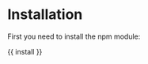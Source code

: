 <!-- ======================================================================
--- Search engine
title:          Installation
keywords:       installation
description:    Installation of the ng-translation package.
--- Menu system
order:          20
text:           Documentation
hidden:         false
umbel:          true
--- Page properties
id:             
document:       
layout:         layout-2-left
$-left:         #side-menu
searchable:     true
--- Side menu
side-menu-root:     /documentation
side-menu-header:   Documentation
side-menu-top:      Installation
side-menu-depth:    2
======================================================================= -->

# Installation

First you need to install the npm module:

{{ install }}
